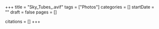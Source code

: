 +++
title = "Sky_Tubes_.avif"
tags = ["Photos"]
categories = []
startDate = ""
draft = false
pages = []

citations = []
+++
